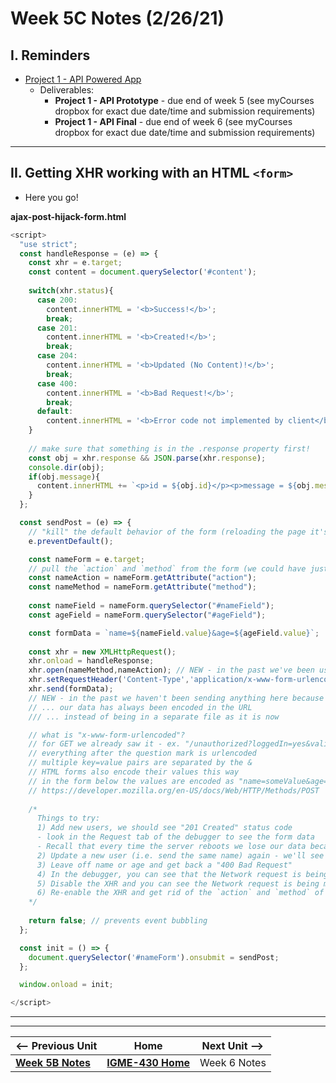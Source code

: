 # Week 5C Notes (2/26/21)

## I. Reminders

- [Project 1 - API Powered App](../projects/project-1.md)
  - Deliverables:
    - **Project 1 - API Prototype** - due end of week 5 (see myCourses dropbox for exact due date/time and submission requirements)
    - **Project 1 - API Final** - due end of week 6 (see myCourses dropbox for exact due date/time and submission requirements)

<hr>

## II. Getting XHR working with an HTML `<form>`

- Here you go!

**ajax-post-hijack-form.html**

```js
<script>
  "use strict";
  const handleResponse = (e) => {
    const xhr = e.target;
    const content = document.querySelector('#content');
    
    switch(xhr.status){
      case 200:
        content.innerHTML = '<b>Success!</b>';
        break;
      case 201:
        content.innerHTML = '<b>Created!</b>';
        break;
      case 204:
        content.innerHTML = '<b>Updated (No Content)!</b>';
        break;
      case 400:
        content.innerHTML = '<b>Bad Request!</b>';
        break;
      default:
        content.innerHTML = '<b>Error code not implemented by client</b>';
    }
    
    // make sure that something is in the .response property first!
    const obj = xhr.response && JSON.parse(xhr.response);
    console.dir(obj);
    if(obj.message){
      content.innerHTML += `<p>id = ${obj.id}</p><p>message = ${obj.message}</p>`;
    }
  };

  const sendPost = (e) => {
    // "kill" the default behavior of the form (reloading the page it's on)
    e.preventDefault(); 

    const nameForm = e.target;
    // pull the `action` and `method` from the form (we could have just hard-coded these)
    const nameAction = nameForm.getAttribute("action");
    const nameMethod = nameForm.getAttribute("method");
    
    const nameField = nameForm.querySelector("#nameField");
    const ageField = nameForm.querySelector("#ageField");

    const formData = `name=${nameField.value}&age=${ageField.value}`;
    
    const xhr = new XMLHttpRequest();
    xhr.onload = handleResponse;
    xhr.open(nameMethod,nameAction); // NEW - in the past we've been using "GET"
    xhr.setRequestHeader('Content-Type','application/x-www-form-urlencoded');
    xhr.send(formData);
    // NEW - in the past we haven't been sending anything here because ...
    // ... our data has always been encoded in the URL
    /// ... instead of being in a separate file as it is now

    // what is "x-www-form-urlencoded"?
    // for GET we already saw it - ex. "/unauthorized?loggedIn=yes&valid=true"
    // everything after the question mark is urlencoded
    // multiple key=value pairs are separated by the &
    // HTML forms also encode their values this way
    // in the form below the values are encoded as "name=someValue&age=someValue"
    // https://developer.mozilla.org/en-US/docs/Web/HTTP/Methods/POST
    
    /*
      Things to try:
      1) Add new users, we should see "201 Created" status code
      - look in the Request tab of the debugger to see the form data
      - Recall that every time the server reboots we lose our data because `users` in jsonResponses.js is re-initialized 
      2) Update a new user (i.e. send the same name) again - we'll see "204 No Content"
      3) Leave off name or age and get back a "400 Bad Request"
      4) In the debugger, you can see that the Network request is being made via XHR
      5) Disable the XHR and you can see the Network request is being made via the form (and we're getting taken to a new page)
      6) Re-enable the XHR and get rid of the `action` and `method` of the form and make the XHR work
    */
    
    return false; // prevents event bubbling
  };

  const init = () => {
    document.querySelector('#nameForm').onsubmit = sendPost;
  };

  window.onload = init;

</script>
```


<hr><hr>

| <-- Previous Unit | Home | Next Unit -->
| --- | --- | --- 
| [**Week 5B Notes**](5B.md)   |  [**IGME-430 Home**](../README.md) | Week 6 Notes
